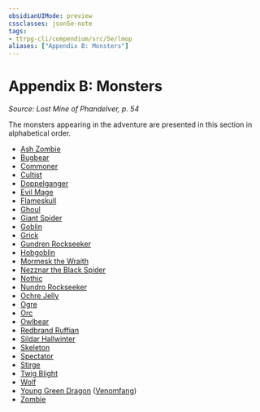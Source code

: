 ```yaml
---
obsidianUIMode: preview
cssclasses: json5e-note
tags:
- ttrpg-cli/compendium/src/5e/lmop
aliases: ["Appendix B: Monsters"]
---
```

# Appendix B: Monsters
*Source: Lost Mine of Phandelver, p. 54* 

The monsters appearing in the adventure are presented in this section in alphabetical order.

- [Ash Zombie](3-Mechanics/CLI/bestiary/undead/ash-zombie-lmop.md)  
- [Bugbear](3-Mechanics/CLI/bestiary/humanoid/bugbear.md)  
- [Commoner](3-Mechanics/CLI/bestiary/humanoid/commoner.md)  
- [Cultist](3-Mechanics/CLI/bestiary/humanoid/cultist.md)  
- [Doppelganger](3-Mechanics/CLI/bestiary/monstrosity/doppelganger.md)  
- [Evil Mage](3-Mechanics/CLI/bestiary/humanoid/evil-mage-lmop.md)  
- [Flameskull](3-Mechanics/CLI/bestiary/undead/flameskull.md)  
- [Ghoul](3-Mechanics/CLI/bestiary/undead/ghoul.md)  
- [Giant Spider](3-Mechanics/CLI/bestiary/beast/giant-spider.md)  
- [Goblin](3-Mechanics/CLI/bestiary/humanoid/goblin.md)  
- [Grick](3-Mechanics/CLI/bestiary/monstrosity/grick.md)  
- [Gundren Rockseeker](3-Mechanics/CLI/bestiary/npc/gundren-rockseeker-lmop.md)  
- [Hobgoblin](3-Mechanics/CLI/bestiary/humanoid/hobgoblin.md)  
- [Mormesk the Wraith](3-Mechanics/CLI/bestiary/npc/mormesk-the-wraith-lmop.md)  
- [Nezznar the Black Spider](3-Mechanics/CLI/bestiary/npc/nezznar-the-black-spider-lmop.md)  
- [Nothic](3-Mechanics/CLI/bestiary/aberration/nothic.md)  
- [Nundro Rockseeker](3-Mechanics/CLI/bestiary/npc/nundro-rockseeker-lmop.md)  
- [Ochre Jelly](3-Mechanics/CLI/bestiary/ooze/ochre-jelly.md)  
- [Ogre](3-Mechanics/CLI/bestiary/giant/ogre.md)  
- [Orc](3-Mechanics/CLI/bestiary/humanoid/orc.md)  
- [Owlbear](3-Mechanics/CLI/bestiary/monstrosity/owlbear.md)  
- [Redbrand Ruffian](3-Mechanics/CLI/bestiary/humanoid/redbrand-ruffian-lmop.md)  
- [Sildar Hallwinter](3-Mechanics/CLI/bestiary/npc/sildar-hallwinter-lmop.md)  
- [Skeleton](3-Mechanics/CLI/bestiary/undead/skeleton.md)  
- [Spectator](3-Mechanics/CLI/bestiary/aberration/spectator.md)  
- [Stirge](3-Mechanics/CLI/bestiary/beast/stirge.md)  
- [Twig Blight](3-Mechanics/CLI/bestiary/plant/twig-blight.md)  
- [Wolf](3-Mechanics/CLI/bestiary/beast/wolf.md)  
- [Young Green Dragon](3-Mechanics/CLI/bestiary/dragon/young-green-dragon.md) ([Venomfang](3-Mechanics/CLI/bestiary/npc/venomfang-lmop.md))  
- [Zombie](3-Mechanics/CLI/bestiary/undead/zombie.md)
